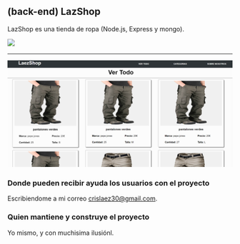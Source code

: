## (back-end) LazShop

LazShop es una tienda de ropa (Node.js, Express y mongo).

<img src="https://github.com/crislaez/FrontEndReact_Tienda/blob/master/src/img/foto_proyecto.PNG" />
<hr>
<img src="https://github.com/crislaez/FrontEndReact_Tienda/blob/master/src/img/foto_proyecto_2.PNG" />

 
### Donde pueden recibir ayuda los usuarios con el proyecto
 
Escribiendome a mi correo crislaez30@gmail.com.

### Quien mantiene y construye el proyecto

Yo mismo, y con muchisima ilusiónl.